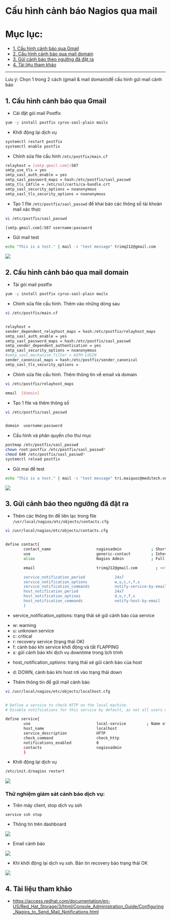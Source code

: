 # Cấu hình cảnh báo Nagios qua mail

# Mục lục:
- [1. Cấu hình cảnh báo qua Gmail](#1)
- [2. Cấu hình cảnh báo qua mail domain](#2)
- [3. Gửi cảnh báo theo ngưỡng đã đặt ra](#3)
- [4. Tài liệu tham khảo](#4)

----------------------------------------------

Lưu ý: Chọn 1 trong 2 cách (gmail & mail domain)để cấu hình gửi mail cảnh báo

<a name="1"></a>
## 1. Cấu hình cánh báo qua Gmail

- Cài đặt gói mail Postfix
```sh
yum -y install postfix cyrus-sasl-plain mailx
```

- Khởi động lại dịch vụ
```sh
systemctl restart postfix
systemctl enable postfix
```

- Chỉnh sửa file cấu hình `/etc/postfix/main.cf`
```sh
relayhost = [smtp.gmail.com]:587
smtp_use_tls = yes
smtp_sasl_auth_enable = yes
smtp_sasl_password_maps = hash:/etc/postfix/sasl_passwd
smtp_tls_CAfile = /etc/ssl/certs/ca-bundle.crt
smtp_sasl_security_options = noanonymous
smtp_sasl_tls_security_options = noanonymous
```

- Tạo 1 file `/etc/postfix/sasl_passwd` để khai báo các thông số tài khoản mail xác thực
```sh
vi /etc/postfix/sasl_passwd

[smtp.gmail.com]:587 username:password
```

- Gửi mail test 
```sh
echo "This is a test." | mail -s "test message" trimq212@gmail.com
```

<img src="http://i.imgur.com/tponCE8.png">


<a name="2"></a>
## 2. Cấu hình cảnh báo qua mail domain

- Tải gói mail postfix
```sh
yum -y install postfix cyrus-sasl-plain mailx
```

- Chỉnh sửa file cấu hình. Thêm vào những dòng sau
```sh
vi /etc/postfix/main.cf 


relayhost =
sender_dependent_relayhost_maps = hash:/etc/postfix/relayhost_maps
smtp_sasl_auth_enable = yes
smtp_sasl_password_maps = hash:/etc/postfix/sasl_passwd
smtp_sender_dependent_authentication = yes
smtp_sasl_security_options = noanonymous
#smtp_sasl_mechanism_filter = AUTH LOGIN
sender_canonical_maps = hash:/etc/postfix/sender_canonical
smtp_sasl_tls_security_options =
```

- Chỉnh sửa file cấu hình. Thêm thông tin về email và domain
```sh
vi /etc/postfix/relayhost_maps

email  [domain]
```

- Tạo 1 file và thêm thông số
```sh
vi /etc/postfix/sasl_passwd 


domain  username:password
```

- Cấu hình và phân quyền cho thư mục
```sh
postmap /etc/postfix/sasl_passwd
chown root:postfix /etc/postfix/sasl_passwd*
chmod 640 /etc/postfix/sasl_passwd*
systemctl reload postfix
```

- Gửi mai để test
```sh
echo "This is a test." | mail -s "test message" tri.maiquoc@meditech.vn
```

<img src="http://i.imgur.com/en1FOgO.png">


<a name="3"></a>
## 3. Gửi cảnh báo theo ngưỡng đã đặt ra

- Thêm các thông tin để liên lạc trong file `/usr/local/nagios/etc/objects/contacts.cfg`
```sh
vi /usr/local/nagios/etc/objects/contacts.cfg


define contact{
        contact_name                    nagiosadmin             ; Short name of user
        use                             generic-contact         ; Inherit default values from generic-contact template (defined above)
        alias                           Nagios Admin            ; Full name of user

        email                           trimq212@gmail.com        ; <<***** CHANGE THIS TO YOUR EMAIL ADDRESS ******

        service_notification_period             24x7
        service_notification_options            w,u,c,r,f,s
        service_notification_commands           notify-service-by-email
        host_notification_period                24x7
        host_notification_options               d,u,r,f,s
        host_notification_commands              notify-host-by-email
        }
```

- service_notification_options: trạng thái sẽ gửi cảnh báo của service
<ul>
<li>w: warning</li>
<li>u: unknown service</li>
<li>c: critical</li>
<li>r: recovery service (trạng thái OK)</li>
<li>f: cảnh báo khi service khởi động và tắt FLAPPING</li>
<li>s: gửi cảnh báo khi dịch vụ downtime trong lịch trình</li>
</ul>
	
- host_notification_options: trạng thái sẽ gửi cảnh báo của host 
<ul>
<li>d: DOWN, cảnh báo khi host rơi vào trạng thái down</li>
</ul>
	
- Thêm thông tin để gửi mail cảnh báo
```sh
vi /usr/local/nagios/etc/objects/localhost.cfg


# Define a service to check HTTP on the local machine.
# Disable notifications for this service by default, as not all users may have HTTP enabled.

define service{
        use                             local-service         ; Name of service template to use
        host_name                       localhost
        service_description             HTTP
        check_command                   check_http
        notifications_enabled           0
        contacts                        nagiosadmin
        }
```

- Khởi động lại dịch vụ
```sh
/etc/init.d/nagios restart
```

<img src="http://i.imgur.com/E4TDgP1.png">

### Thử nghiệm giám sát cảnh báo dịch vụ:

- Trên máy client, stop dịch vụ ssh

```sh
service ssh stop
```

- Thông tin trên dashboard

<img src="http://i.imgur.com/PiZI9vC.png">

- Email cảnh báo

<img src="http://i.imgur.com/fOF5odG.png">

- Khi khởi động lại dịch vụ ssh. Bản tin recovery báo trạng thái OK

<img src="http://i.imgur.com/lulFsEU.png">

<a name="4"></a>
## 4. Tài liệu tham khảo

- https://access.redhat.com/documentation/en-US/Red_Hat_Storage/3/html/Console_Administration_Guide/Configuring_Nagios_to_Send_Mail_Notifications.html












